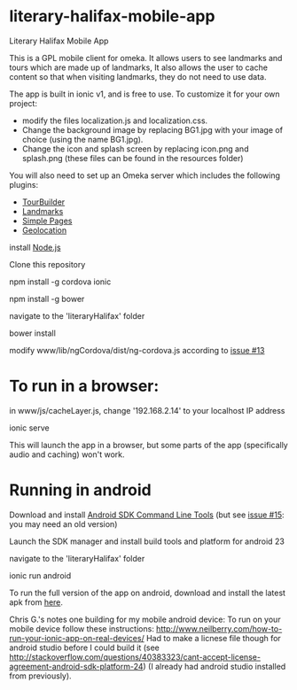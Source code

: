 # literary-halifax-mobile-app
Literary Halifax Mobile App

This is a GPL mobile client for omeka. It allows users to see landmarks and tours which are made up of landmarks, It also allows the user to cache content so that when visiting landmarks, they do not need to use data.

The app is built in ionic v1, and is free to use. To customize it for your own project:

* modify the files localization.js and localization.css.
* Change the background image by replacing BG1.jpg with your image of choice (using the name BG1.jpg). 
* Change the icon and splash screen by replacing icon.png and splash.png (these files can be found in the resources folder)

You will also need to set up an Omeka server which includes the following plugins:

* [TourBuilder](https://github.com/David-Owen-Walker/TourBuilder)
* [Landmarks](https://github.com/David-Owen-Walker/Landmarks)
* [Simple Pages](https://github.com/omeka/plugin-SimplePages)
* [Geolocation](https://github.com/omeka/plugin-Geolocation)


install [Node.js](https://nodejs.org/en/)

Clone this repository

npm install -g cordova ionic

npm install -g bower

navigate to the 'literaryHalifax' folder

bower install

modify www/lib/ngCordova/dist/ng-cordova.js according to [issue #13](https://github.com/katescarth/literary-halifax-mobile-app/issues/13)

# To run in a browser:

in www/js/cacheLayer.js, change '192.168.2.14' to your localhost IP address

ionic serve

This will launch the app in a browser, but some parts of the app (specifically audio and caching) won't work.

# Running in android

Download and install [Android SDK Command Line Tools](https://developer.android.com/studio/index.html#downloads) (but see [issue #15](https://github.com/katescarth/literary-halifax-mobile-app/issues/15): you may need an old version)

Launch the SDK manager and install build tools and platform for android 23

navigate to the 'literaryHalifax' folder

ionic run android

To run the full version of the app on android, download and install the latest apk from [here](https://www.dropbox.com/sh/an112jsdms3pnfd/AACK8klx-eQ-c4R47w_VM6qpa?dl=0). 

Chris G.'s notes one building for my mobile android device:
To run on your mobile device follow these instructions: http://www.neilberry.com/how-to-run-your-ionic-app-on-real-devices/
Had to make a licnese file though for android studio before I could build it (see http://stackoverflow.com/questions/40383323/cant-accept-license-agreement-android-sdk-platform-24) (I already had android studio installed from previously).
